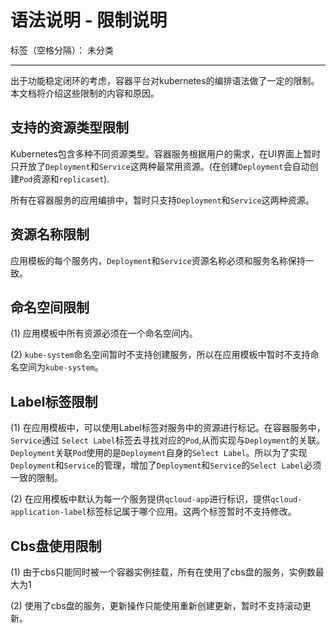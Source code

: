 ﻿# 语法说明 - 限制说明

标签（空格分隔）： 未分类

---

出于功能稳定闭环的考虑，容器平台对kubernetes的编排语法做了一定的限制。本文档将介绍这些限制的内容和原因。

## 支持的资源类型限制

Kubernetes包含多种不同资源类型。容器服务根据用户的需求，在UI界面上暂时只开放了`Deployment`和`Service`这两种最常用资源。(在创建`Deployment`会自动创建`Pod`资源和`replicaset`).

所有在容器服务的应用编排中，暂时只支持`Deployment`和`Service`这两种资源。

## 资源名称限制

应用模板的每个服务内，`Deployment`和`Service`资源名称必须和服务名称保持一致。

## 命名空间限制

(1) 应用模板中所有资源必须在一个命名空间内。

(2) `kube-system`命名空间暂时不支持创建服务，所以在应用模板中暂时不支持命名空间为`kube-system`。

## Label标签限制
(1) 在应用模板中，可以使用Label标签对服务中的资源进行标记。在容器服务中，`Service`通过 `Select Label`标签去寻找对应的`Pod`,从而实现与`Deployment`的关联。`Deployment`关联`Pod`使用的是`Deployment`自身的`Select Label`。所以为了实现`Deployment`和`Service`的管理，增加了`Deployment`和`Service`的`Select Label`必须一致的限制。

(2) 在应用模板中默认为每一个服务提供`qcloud-app`进行标识，提供`qcloud-application-label`标签标记属于哪个应用。这两个标签暂时不支持修改。

## Cbs盘使用限制

(1) 由于cbs只能同时被一个容器实例挂载，所有在使用了cbs盘的服务，实例数最大为1

(2) 使用了cbs盘的服务，更新操作只能使用重新创建更新，暂时不支持滚动更新。












